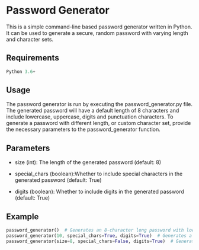 
# Password Generator

This is a simple command-line based password generator written in Python. It can be used to generate a secure, random password with varying length and character sets.


## Requirements

```javascript
Python 3.6+
```


## Usage

The password generator is run by executing the password_generator.py file. The generated password will have a default length of 8 characters and include lowercase, uppercase, digits and punctuation characters. To generate a password with different length, or custom character set, provide the necessary parameters to the password_generator function.


## Parameters

- size (int): The length of the generated password (default: 8)

- special_chars (boolean):Whether to include special characters in the generated password (default: True)

- digits (boolean): Whether to include digits in the generated password (default: True)



## Example
```py
password_generator()  # Generates an 8-character long password with lowercase, uppercase, digits and punctuation characters
password_generator(10, special_chars=True, digits=True)  # Generates a 10-character long password with the same characters
password_generator(size=8, special_chars=False, digits=True)  # Generates an 8-character long password with only lowercase, uppercase and digits

```

